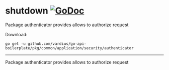 # shutdown [![GoDoc](https://godoc.org/github.com/vardius/go-api-boilerplate/pkg/common/application/security/authenticator?status.svg)](https://godoc.org/github.com/vardius/go-api-boilerplate/pkg/common/application/security/authenticator)
Package authenticator provides allows to authorize request

Download:
```shell
go get -u github.com/vardius/go-api-boilerplate/pkg/common/application/security/authenticator
```

* * *
Package authenticator provides allows to authorize request
